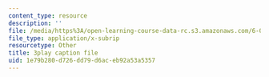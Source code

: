 ```yaml
---
content_type: resource
description: ''
file: /media/https%3A/open-learning-course-data-rc.s3.amazonaws.com/6-002-circuits-and-electronics-spring-2007/1e79b280d726dd79d6aceb92a53a5357_R4KxlqsuZ0A.srt
file_type: application/x-subrip
resourcetype: Other
title: 3play caption file
uid: 1e79b280-d726-dd79-d6ac-eb92a53a5357
---
```

